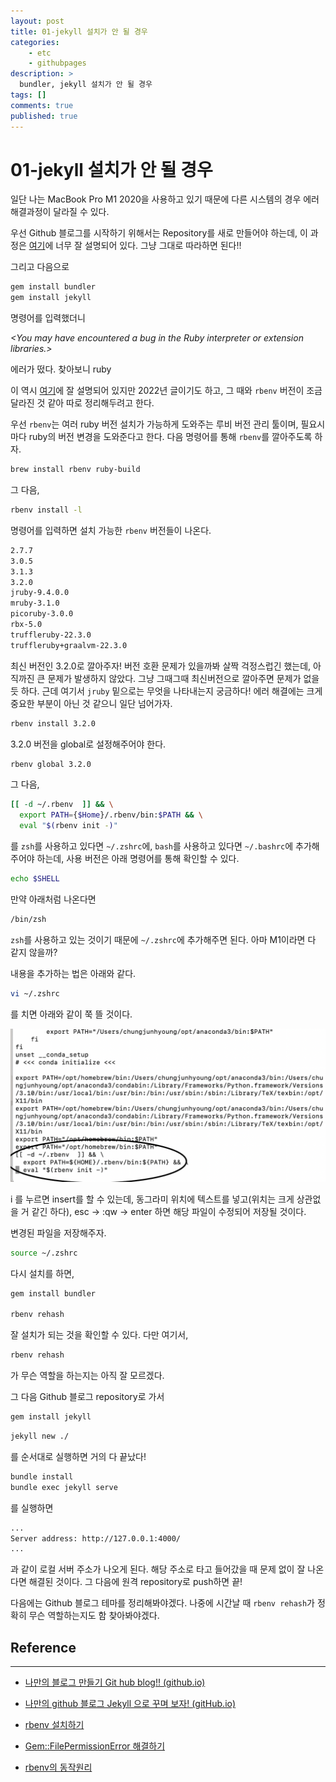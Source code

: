 ```yaml
---
layout: post
title: 01-jekyll 설치가 안 될 경우
categories:
    - etc
    - githubpages
description: >
  bundler, jekyll 설치가 안 될 경우
tags: []
comments: true
published: true
---
```


# 01-jekyll 설치가 안 될 경우

일단 나는 MacBook Pro M1 2020을 사용하고 있기 때문에 다른 시스템의 경우 에러 해결과정이 달라질 수 있다.

우선 Github 블로그를 시작하기 위해서는 Repository를 새로 만들어야 하는데, 이 과정은 <a href="https://supermemi.tistory.com/entry/나만의-블로그-만들기-Git-hub-blog-GitHubio">여기</a>에 너무 잘 설명되어 있다. 그냥 그대로 따라하면 된다!!

그리고 다음으로

```zsh
gem install bundler
gem install jekyll
```

명령어를 입력했더니

_&lt;You may have encountered a bug in the Ruby interpreter or extension libraries.&gt;_

에러가 떴다. 찾아보니 ruby

이 역시 <a href="https://supermemi.tistory.com/145">여기</a>에 잘 설명되어 있지만 2022년 글이기도 하고, 그 때와 `rbenv` 버전이 조금 달라진 것 같아 따로 정리해두려고 한다.

우선 `rbenv`는 여러 ruby 버전 설치가 가능하게 도와주는 루비 버전 관리 툴이며, 필요시마다 ruby의 버전 변경을 도와준다고 한다. 다음 명령어를 통해 `rbenv`를 깔아주도록 하자.

```zsh
brew install rbenv ruby-build
```
그 다음,

```zsh
rbenv install -l
```
명령어를 입력하면 설치 가능한 `rbenv` 버전들이 나온다.

```zsh
2.7.7
3.0.5
3.1.3
3.2.0
jruby-9.4.0.0
mruby-3.1.0
picoruby-3.0.0
rbx-5.0
truffleruby-22.3.0
truffleruby+graalvm-22.3.0
```
최신 버전인 3.2.0로 깔아주자! 버전 호환 문제가 있을까봐 살짝 걱정스럽긴 했는데, 아직까진 큰 문제가 발생하지 않았다. 그냥 그때그때 최신버전으로 깔아주면 문제가 없을 듯 하다. 근데 여기서 `jruby` 밑으로는 무엇을 나타내는지 궁금하다! 에러 해결에는 크게 중요한 부분이 아닌 것 같으니 일단 넘어가자.

```zsh
rbenv install 3.2.0
```
3.2.0 버전을 global로 설정해주어야 한다.

```zsh
rbenv global 3.2.0
```
그 다음,

```zsh
[[ -d ~/.rbenv  ]] && \
  export PATH={$Home}/.rbenv/bin:$PATH && \
  eval "$(rbenv init -)"
```
를 `zsh`를 사용하고 있다면 `~/.zshrc`에, `bash`를 사용하고 있다면 `~/.bashrc`에 추가해주어야 하는데, 사용 버전은 아래 명령어를 통해 확인할 수 있다.

```zsh
echo $SHELL
```
만약 아래처럼 나온다면

```zsh
/bin/zsh
```
`zsh`를 사용하고 있는 것이기 때문에 `~/.zshrc`에 추가해주면 된다. 아마 M1이라면 다 같지 않을까?

내용을 추가하는 법은 아래와 같다.

```zsh
vi ~/.zshrc
```
를 치면 아래와 같이 쭉 뜰 것이다.

![~/.zshrc](/assets/img/edit-zshrc.jpg)

i 를 누르면 insert를 할 수 있는데, 동그라미 위치에 텍스트를 넣고(위치는 크게 상관없을 거 같긴 하다), esc -> :qw -> enter 하면 해당 파일이 수정되어 저장될 것이다.

변경된 파일을 저장해주자.

```zsh
source ~/.zshrc
```
다시 설치를 하면,

```zsh
gem install bundler

rbenv rehash
```
잘 설치가 되는 것을 확인할 수 있다. 다만 여기서,

```zsh
rbenv rehash
```
가 무슨 역할을 하는지는 아직 잘 모르겠다.

그 다음 Github 블로그 repository로 가서

```zsh
gem install jekyll
```

```zsh
jekyll new ./
```
를 순서대로 실행하면 거의 다 끝났다!

```zsh
bundle install
bundle exec jekyll serve
```
를 실행하면

```zsh
...
Server address: http://127.0.0.1:4000/
...
```
과 같이 로컬 서버 주소가 나오게 된다. 해당 주소로 타고 들어갔을 때 문제 없이 잘 나온다면 해결된 것이다. 그 다음에 원격 repository로 push하면 끝!

다음에는 Github 블로그 테마를 정리해봐야겠다. 나중에 시간날 때 `rbenv rehash`가 정확히 무슨 역할하는지도 함 찾아봐야겠다.

## Reference
---

* <a href="https://supermemi.tistory.com/entry/나만의-블로그-만들기-Git-hub-blog-GitHubio">나만의 블로그 만들기 Git hub blog!! (github.io)</a>

* <a href="https://supermemi.tistory.com/145">나만의 github 블로그 Jekyll 으로 꾸며 보자! (gitHub.io)</a>

* <a href="https://kyurasi.tistory.com/entry/Ruby-on-rails-맥북-설치하기">rbenv 설치하기</a>

* <a href="https://frhyme.github.io/blog/install_jekyll_again/">Gem::FilePermissionError 해결하기</a>

* <a href="https://notes.hphk.io/p/how-rbenv-works/#rbenv-rehash">rbenv의 동작원리</a>